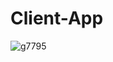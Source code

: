# Client-App
![g7795](https://user-images.githubusercontent.com/53357376/66060290-ae353880-e53d-11e9-9868-a683aa25d1d6.png)
